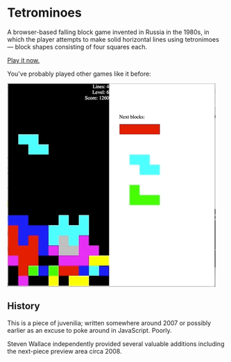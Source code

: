 # Tetrominoes
A browser-based falling block game invented in Russia in the 1980s, in which the player attempts to make solid horizontal lines using tetronimoes  — block shapes consisting of four squares each.

[Play it now.](tomharte.github.io/Tetrominoes/tetrominoes.html)

You've probably played other games like it before:

<img src="READMEImages/tetrominoes.gif" alt="Tetrominoes gameplay">

## History
This is a piece of juvenilia; written somewhere around 2007 or possibly earlier as an excuse to poke around in JavaScript. Poorly.

Steven Wallace independently provided several valuable additions including the next-piece preview area circa 2008.
